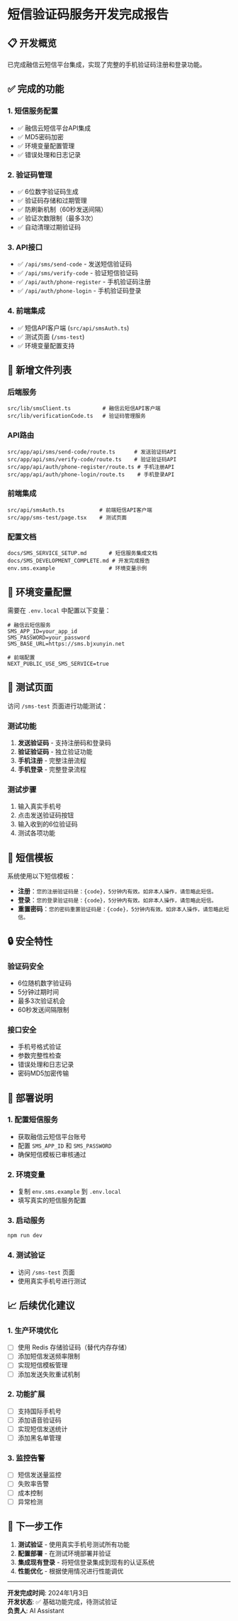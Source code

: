 # 短信验证码服务开发完成报告

## 📋 开发概览

已完成融信云短信平台集成，实现了完整的手机验证码注册和登录功能。

## ✅ 完成的功能

### 1. 短信服务配置
- ✅ 融信云短信平台API集成
- ✅ MD5密码加密
- ✅ 环境变量配置管理
- ✅ 错误处理和日志记录

### 2. 验证码管理
- ✅ 6位数字验证码生成
- ✅ 验证码存储和过期管理
- ✅ 防刷新机制（60秒发送间隔）
- ✅ 验证次数限制（最多3次）
- ✅ 自动清理过期验证码

### 3. API接口
- ✅ `/api/sms/send-code` - 发送短信验证码
- ✅ `/api/sms/verify-code` - 验证短信验证码  
- ✅ `/api/auth/phone-register` - 手机验证码注册
- ✅ `/api/auth/phone-login` - 手机验证码登录

### 4. 前端集成
- ✅ 短信API客户端 (`src/api/smsAuth.ts`)
- ✅ 测试页面 (`/sms-test`)
- ✅ 环境变量配置支持

## 📁 新增文件列表

### 后端服务
```
src/lib/smsClient.ts          # 融信云短信API客户端
src/lib/verificationCode.ts   # 验证码管理服务
```

### API路由
```
src/app/api/sms/send-code/route.ts      # 发送验证码API
src/app/api/sms/verify-code/route.ts    # 验证验证码API
src/app/api/auth/phone-register/route.ts # 手机注册API
src/app/api/auth/phone-login/route.ts    # 手机登录API
```

### 前端集成
```
src/api/smsAuth.ts           # 前端短信API客户端
src/app/sms-test/page.tsx    # 测试页面
```

### 配置文档
```
docs/SMS_SERVICE_SETUP.md       # 短信服务集成文档
docs/SMS_DEVELOPMENT_COMPLETE.md # 开发完成报告
env.sms.example                 # 环境变量示例
```

## 🔧 环境变量配置

需要在 `.env.local` 中配置以下变量：

```env
# 融信云短信服务
SMS_APP_ID=your_app_id
SMS_PASSWORD=your_password
SMS_BASE_URL=https://sms.bjxunyin.net

# 前端配置
NEXT_PUBLIC_USE_SMS_SERVICE=true
```

## 🧪 测试页面

访问 `/sms-test` 页面进行功能测试：

### 测试功能
1. **发送验证码** - 支持注册码和登录码
2. **验证验证码** - 独立验证功能
3. **手机注册** - 完整注册流程
4. **手机登录** - 完整登录流程

### 测试步骤
1. 输入真实手机号
2. 点击发送验证码按钮
3. 输入收到的6位验证码
4. 测试各项功能

## 📱 短信模板

系统使用以下短信模板：

- **注册**：`您的注册验证码是：{code}，5分钟内有效。如非本人操作，请忽略此短信。`
- **登录**：`您的登录验证码是：{code}，5分钟内有效。如非本人操作，请忽略此短信。`
- **重置密码**：`您的密码重置验证码是：{code}，5分钟内有效。如非本人操作，请忽略此短信。`

## 🔒 安全特性

### 验证码安全
- 6位随机数字验证码
- 5分钟过期时间
- 最多3次验证机会
- 60秒发送间隔限制

### 接口安全
- 手机号格式验证
- 参数完整性检查
- 错误处理和日志记录
- 密码MD5加密传输

## 🚀 部署说明

### 1. 配置短信服务
- 获取融信云短信平台账号
- 配置 `SMS_APP_ID` 和 `SMS_PASSWORD`
- 确保短信模板已审核通过

### 2. 环境变量
- 复制 `env.sms.example` 到 `.env.local`
- 填写真实的短信服务配置

### 3. 启动服务
```bash
npm run dev
```

### 4. 测试验证
- 访问 `/sms-test` 页面
- 使用真实手机号进行测试

## 📈 后续优化建议

### 1. 生产环境优化
- [ ] 使用 Redis 存储验证码（替代内存存储）
- [ ] 添加短信发送频率限制
- [ ] 实现短信模板管理
- [ ] 添加发送失败重试机制

### 2. 功能扩展
- [ ] 支持国际手机号
- [ ] 添加语音验证码
- [ ] 实现短信发送统计
- [ ] 添加黑名单管理

### 3. 监控告警
- [ ] 短信发送量监控
- [ ] 失败率告警
- [ ] 成本控制
- [ ] 异常检测

## 🎯 下一步工作

1. **测试验证** - 使用真实手机号测试所有功能
2. **配置部署** - 在测试环境部署并验证
3. **集成现有登录** - 将短信登录集成到现有的认证系统
4. **性能优化** - 根据使用情况进行性能调优

---

**开发完成时间**: 2024年1月3日  
**开发状态**: ✅ 基础功能完成，待测试验证  
**负责人**: AI Assistant